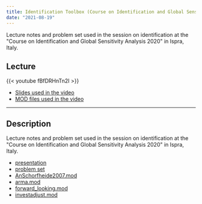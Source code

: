 ```yaml
---
title: Identification Toolbox (Course on Identification and Global Sensitivity Analysis 2020)
date: "2021-08-19"
---
```

Lecture notes and problem set used in the session on identification at the "Course on Identification and Global Sensitivity Analysis 2020" in Ispra, Italy.
<!--more-->

## Lecture

{{< youtube fBfDRHnTn2I >}}

- [Slides used in the video](/files/identification/dynare-summer-school-2021/Dynare_Identification_Toolbox.pdf)
- [MOD files used in the video](/files/identification/dynare-summer-school-2021/IdentificationVideoMaterials.zip)

---

## Description

Lecture notes and problem set used in the session on identification at the "Course on Identification and Global Sensitivity Analysis 2020" in Ispra, Italy.

- [presentation](/files/identification/ispra-2020/identification_presentation_2020.pdf)
- [problem set](/files/identification/ispra-2020/identification_exercise_2020.pdf)
- [AnSchorfheide2007.mod](/files/identification/ispra-2020/AnSchorfheide2007.mod)
- [arma.mod](/files/identification/ispra-2020/arma.mod)
- [forward_looking.mod](/files/identification/ispra-2020/forward_looking.mod)
- [investadjust.mod](/files/identification/ispra-2020/investadjust.mod)